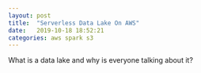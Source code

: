 ```yaml
---
layout: post
title:  "Serverless Data Lake On AWS"
date:   2019-10-18 18:52:21
categories: aws spark s3 
---
```


What is a data lake and why is everyone talking about it? 